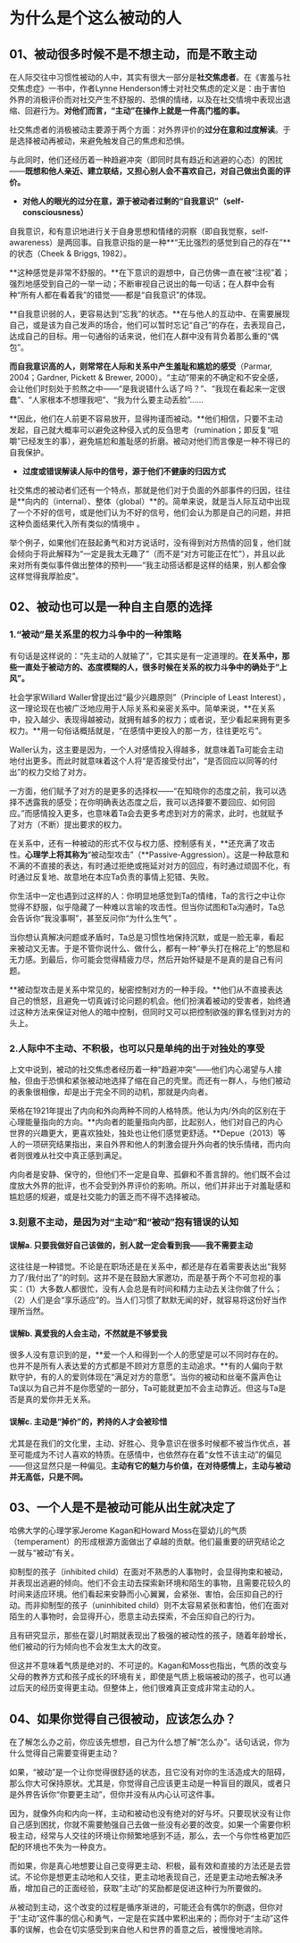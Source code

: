 # 为什么是个这么被动的人

## 01、被动很多时候不是不想主动，而是不敢主动

在人际交往中习惯性被动的人中，其实有很大一部分是**社交焦虑者**。在《害羞与社交焦虑症》一书中，作者Lynne Henderson博士对社交焦虑的定义是：由于害怕外界的消极评价而对社交产生不舒服的、恐惧的情绪，以及在社交情境中表现出退缩、回避行为。**对他们而言，“主动”在操作上就是一件高门槛的事。**



社交焦虑者的消极被动主要源于两个方面：对外界评价的**过分在意和过度解读**。于是选择被动再被动，来避免触发自己的焦虑和恐惧。



与此同时，他们还经历着一种趋避冲突（即同时具有趋近和逃避的心态）的困扰——**既想和他人亲近、建立联结，又担心别人会不喜欢自己，对自己做出负面的评价。**



- **对他人的眼光的过分在意，源于被动者过剩的“自我意识”（self-consciousness）**



自我意识，和有意识地进行关于自身思想和情绪的洞察（即自我觉察，self-awareness）是两回事。自我意识指的是一种**“无比强烈的感觉到自己的存在”**的状态（Cheek & Briggs, 1982）。



**这种感觉是非常不舒服的。**在下意识的遐想中，自己仿佛一直在被“注视”着；强烈地感受到自己的一举一动；不断审视自己说出的每一句话；在人群中会有种“所有人都在看着我”的错觉——都是“自我意识”的体现。



**自我意识弱的人，更容易达到“忘我”的状态。**在与他人的互动中、在需要展现自己，或是该为自己发声的场合，他们可以暂时忘记“自己”的存在，去表现自己，达成自己的目标。用一句通俗的话来说，他们在人群中没有背负着那么重的“偶包”。



**而自我意识高的人，则常常在人际和关系中产生****羞耻****和****尴尬****的感受**（Parmar, 2004；Gardner, Pickett & Brewer, 2000）。“主动”带来的不确定和不安全感，会让他们时刻处于煎熬之中——“是我说错什么话了吗？”、“我现在看起来一定很蠢”、“人家根本不想理我吧”、“我为什么要主动丢脸”……



**因此，他们在人前更不容易放开，显得拘谨而被动。**他们相信，只要不主动发起，自己就大概率可以避免这种侵入式的反刍思考（rumination；即反复“咀嚼”已经发生的事），避免尴尬和羞耻感的折磨。被动对他们而言像是一种不得已的自我保护。



- **过度或错误解读人际中的信号，源于他们不健康的归因方式**



社交焦虑的被动者们还有一个特点，那就是他们对于负面的外部事件的归因，往往是**向内的（internal）、整体（global）**的。简单来说，就是当人际互动中出现了一个不好的信号，或是他们认为不好的信号，他们会认为那是自己的问题，并把这种负面结果代入所有类似的情境中 。



举个例子，如果他们在鼓起勇气和对方说话时，没有得到对方热情的回复，他们就会倾向于将此解释为“一定是我太无趣了”（而不是“对方可能正在忙”），并且以此来对所有类似事件做出整体的预判——“我主动搭话都是这样的结果，别人都会像这样觉得我厚脸皮”。



## 02、被动也可以是一种自主自愿的选择

### 1.“被动”是关系里的权力斗争中的一种策略



有句话是这样说的：“先主动的人就输了”，它其实是有一定道理的。**在关系中，那些一直处于被动方的、态度模糊的人，很多时候在关系的权力斗争中的确处于“上风”。** 



社会学家Willard Waller曾提出过“最少兴趣原则”（Principle of Least Interest），这一理论现在也被广泛地应用于人际关系和亲密关系中。简单来说，**在关系中，投入越少、表现得越被动，就拥有越多的权力；或者说，至少看起来拥有更多权力。**用一句俗话概括就是，“在感情中更投入的那一方，往往更吃亏”。



Waller认为，这主要是因为，一个人对感情投入得越多，就意味着Ta可能会主动地付出更多。而此时就意味着这个人将“是否接受付出”，“是否回应以同等的付出”的权力交给了对方。



一方面，他们赋予了对方的是更多的选择权——“在知晓你的态度之前，我可以选择不透露我的感受；在你明确表达态度之后，我可以选择要不要回应、如何回应。”而感情投入更多，也意味着Ta会去更多考虑到对方的需求，此时，也就赋予了对方（不断）提出要求的权力。



在关系中，还有一种被动的形式不仅与权力感、控制感有关，**还充满了攻击性。**心理学上将其称为**“被动型攻击”（**Passive-Aggression）。这是一种敌意和不满的不直接的表达，有时通过拒绝或拖延对对方的回应，有时通过顽固不化，有时通过反复地、故意地在本应Ta负责的事情上犯错、失败。



你生活中一定也遇到过这样的人：你明显地感觉到Ta的情绪，Ta的言行之中让你觉得不舒服，似乎隐藏了一种难以言喻的攻击性。但当你试图和Ta沟通时，Ta总会告诉你“我没事啊”，甚至反问你“为什么生气” 。



当你想认真解决问题或矛盾时，Ta总是习惯性地保持沉默，或是一脸无辜，看起来被动又无害。于是不管你说什么、做什么，都有一种“拳头打在棉花上”的憋屈和无力感。到最后，你可能会觉得精疲力尽，然后开始怀疑是不是真的是自己有问题。



**被动型攻击是关系中常见的，秘密控制对方的一种手段。**他们从不直接表达自己的愤怒，且避免一切真诚讨论问题的机会。他们扮演着被动的受害者，始终通过这种方法来保证对他人的暗中控制，但同时又可以把控制欲强的罪名怪到对方的头上。



### 2.人际中不主动、不积极，也可以只是单纯的出于对独处的享受



上文中说到，被动的社交焦虑者经历着一种“趋避冲突”——他们内心渴望与人接触，但由于恐惧和紧张被动地选择了缩在自己的壳里。而还有一群人，与他们被动的表象很相像，却是出于完全不同的动机，那就是内向者。



荣格在1921年提出了内向和外向两种不同的人格特质。他认为内/外向的区别在于心理能量指向的方向。**内向者的能量指向内部，比起别人，他们对自己的内心世界的兴趣更大，更喜欢独处，独处也让他们感觉更舒适。**Depue（2013）等人的一项研究结果指出，来自外界和他人的刺激会提升外向者的快乐情绪，而内向者则很难从社交中真正感到满足。



内向者是安静、保守的，但他们不一定是自卑、孤僻和不善言辞的。他们既不会过度放大外界的批评，也不会受到外界评价的影响。所以，他们并非出于对羞耻感和尴尬感的规避，或是社交能力的匮乏而不得不选择被动。



### 3.刻意不主动，是因为对“主动”和“被动”抱有错误的认知



#### 误解a. 只要我做好自己该做的，别人就一定会看到我——我不需要主动



这往往是一种错觉。不论是在职场还是在关系中，都还是存在着需要表达出“我努力了/我付出了”的时刻。这并不是在鼓励大家邀功，而是基于两个不可忽视的事实：（1）大多数人都很忙，没有人会总是有时间和精力主动去关注你做了什么；（2）人们是会“享乐适应”的。当人们习惯了默默无闻的好，就容易将这份好当作理所当然。



#### 误解b. 真爱我的人会主动，不然就是不够爱我



很多人没有意识到的是，**爱一个人和得到一个人的愿望是可以不同时存在的。也并不是所有人表达爱的方式都是不顾对方意愿的主动追求。**有的人偏向于默默守护，有的人的爱则体现在“满足对方的意愿”。当你的被动和丝毫不露声色让Ta误以为自己并不是你愿望的一部分，Ta可能就更加不会主动靠近。但这与Ta是否是真的爱你并无关系。



#### 误解c. 主动是“掉价”的，矜持的人才会被珍惜



尤其是在我们的文化里，主动、好胜心、竞争意识在很多时候都不被当作优点，甚至可能成为不讨人喜欢的特质。在感情中，也依然存在着“女性不该主动”的偏见——但这显然只是一种偏见。**主动有它的魅力与价值，在对待感情上，主动与被动并无高低，只是不同。**



## 03、一个人是不是被动可能从出生就决定了

哈佛大学的心理学家Jerome Kagan和Howard Moss在婴幼儿的气质（temperament）的形成根源方面做出了卓越的贡献。他们最重要的研究结论之一就与“被动”有关。



抑制型的孩子（inhibited child）在面对不熟悉的人事物时，会显得拘束和被动，并表现出逃避的倾向。他们不会主动去探索新环境和陌生的事物，且需要花较久的时间来适应环境。他们看起来安静而小心翼翼，会紧张、害怕，会压抑自己的行动。而非抑制型的孩子（uninhibited child）则不太容易紧张和害怕，他们在面对陌生的人事物时，会显得开心，愿意主动去探索，不会压抑自己的行为。



且有研究显示，那些在婴儿时期就表现出了极强的被动性的孩子，随着年龄增长，他们被动的行为倾向也不会发生太大的改变。



但这并不意味着气质是绝对的、不可逆的。Kagan和Moss也指出，气质的改变与父母的教养方式和孩子成长的环境有关，即使是气质上极端被动的孩子，也可以通过后天的经历变得更主动。但整体上，他们很难真正变成非常主动的人。



## 04、如果你觉得自己很被动，应该怎么办？

在了解怎么办之前，你应该先想想，自己为什么想了解“怎么办”。话句话说，你为什么觉得自己需要变得更主动？



如果，“被动”是一个让你觉得很舒适的状态，且它没有对你的生活造成大的阻碍，那么你大可保持原状。尤其是，你觉得自己应该更主动是一种盲目的跟风，或者只是外界告诉你“你要更主动”，但你并没有从内心认可这件事。



因为，就像外向和内向一样，主动和被动也没有绝对的好与坏。只要现状没有让你自己感到困扰，你就不需要勉强自己去做一些没有必要的改变。如果一个需要你积极主动，经常与人交往的环境让你频繁地感到不适，那么，去一个与你性格更加匹配的环境也不失为一种良方。



而如果，你是真心地想要让自己变得更主动、积极，最有效和直接的方法还是去尝试。不论你是想更主动地和人交往，更主动地表现自己，还是更主动地去解决矛盾，增加自己的正面经验，获取“主动”的奖励都是促进这种行为所要做的。



从被动到主动，这个改变的过程是循序渐进的，可能还会有偶尔的倒退，但你对于“主动”这件事的信心和勇气，一定是在实践中累积出来的；而你对于“主动”这件事的误解，也会在切实感受到来自他人和世界的善意之后，被慢慢地消除。